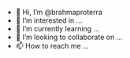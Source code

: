 - 👋 Hi, I’m @brahmaproterra
- 👀 I’m interested in ...
- 🌱 I’m currently learning ...
- 💞️ I’m looking to collaborate on ...
- 📫 How to reach me ...

<!---
brahmaproterra/brahmaproterra is a ✨ special ✨ repository because its `README.md` (this file) appears on your GitHub profile.
You can click the Preview link to take a look at your changes.
--->
